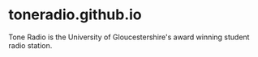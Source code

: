 # toneradio.github.io
Tone Radio is the University of Gloucestershire's award winning student radio station.
